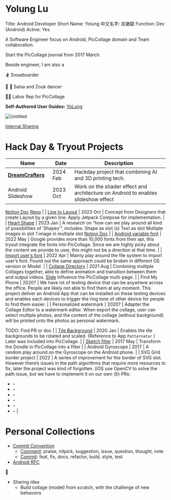 # Yolung Lu

Title: Android Developer
Short Name: Yolung
中文名字: 呂猶龍
Function: Dev (Android)
Active: Yes

A Software Engineer focus on Android, PicCollage domain and Team collaboration.

Start the PicCollage journal from 2017 March.

Beside engineer, I am also a

🏂 Snowboarder

💃 🕺 Salsa and Zouk dancer

🙆‍♂️ Labor Rep for PicCollage

**Self-Authored User Guides:** [YoLung](https://www.notion.so/YoLung-2e4ea2f8a0a745c88f49e40237b6770f?pvs=21) 

![Untitled](Yolung%20Lu%201783b124d6dd4d0dbd04cb9e43d1593e/Untitled.jpeg)

[Internal Sharing](Yolung%20Lu%201783b124d6dd4d0dbd04cb9e43d1593e/Internal%20Sharing%204570e52030a1487d836f284b60f83b45.csv)

# Hack Day & Tryout Projects

| Name | Date | Description |
| --- | --- | --- |
| [**DreamCrafters**](https://www.notion.so/DreamCrafters-10d45dc88d074875ae944e04392c0bde?pvs=21)  | 2024 Feb | Hackday project that combining AI and 3D printing tech. |
| Android Slideshow | 2023 Oct | Work on the shader effect and architecture on Android to enables slideshow effect
[Notion Doc](https://www.notion.so/Android-Slideshow-bc3ed8ef6765485680b0a06503c22d37?pvs=21)
[Repo](https://github.com/cardinalblue/android-gpu-image-starter/pull/2) |
| [Line to Layout](https://www.notion.so/Line-to-Layout-dc3917f0499f4af2abfbd70ba7fd9400?pvs=21)  | 2023 Oct | Concept from Designers that create Layout by a given line.
Apply Jetpack Compose for implementation. |
| [Heart Shape](https://github.com/cardinalblue/pic-collage-android/pull/11727) | 2023 Jan | A research on “how can we play around all kind of possibilities of ‘Shapes’”, includes:
Shape as slot (s)
Text as slot
Multiple images in slot
1 image in multiple slot
[Notion Doc](https://www.notion.so/Collage-Mask-Tryout-75f9c2c614574518a21d25ba7c08db7b?pvs=21) |
| [Android variable font](https://github.com/cardinalblue/pic-collage-android/pull/10963) | 2022 May | Google provides more than 10,000 fonts from their api, this tryout integrate the fonts into PicCollage.
Since we are highly picky about the content we provide to user, this might not be a direction at that time. |
| [Import user’s font](https://github.com/cardinalblue/pic-collage-android/pull/10882) | 2022 Apr | Mainly play around the file system to import user’s font.
Found out the same approach could be broken in different OS version or Model. |
| [Collage Directory](https://github.com/cardinalblue/pic-collage-android/pull/10335) | 2021 Aug | Combining multiple Collages together, able to define animation and transition between them and output videos. [Slide](https://docs.google.com/presentation/d/1rAfp_vOui8ZivjcnhzpT1OcdhH9JyvikYibm3pweSig/edit#slide=id.g203e32f900_0_0)
Influence the PicCollage multi-page. |
| Find My Phone | 2020? | We have lot of testing device that can be anywhere across the office. People are likely not able to find them at any moment. This project deliver an Android App that can be installed on these testing devices and enables each devices to trigger the ring tone of other device for people to find them easier. |
| Personalized watermark | 2020? | Adapter the Collage Editor to a watermark editor. When export the collage, user can select multiple photos, and the content of the collage (without background) will be printed onto the photos as personal watermark.

TODO: Find PR or doc |
| [Tile Background](https://github.com/cardinalblue/pic-collage-android/pull/9023) | 2020 Jan | Enables the tile backgrounds to be rotated and scaled. (Reference to App `Patternator` )
Later was included into PicCollage. |
| [Sketch filter](https://github.com/cardinalblue/pic-collage-android/pull/7214) | 2017 May | Transform the Doodle in PicCollage into a filter |
| Android Gyroscope | 2017 | A random play around on the Gyroscope on the Android phone. |
| SVG Grid border project | 2022 | A series of improvement for the border of SVG slot. However there’s issues in the path algorithms that require more resources to fix, later the project was kind of forgotten.
(iOS use OpenCV to solve the path issue, but we have to implement it on our own 😢)
PRs:
* ‣
* ‣
* ‣
* ‣
* ‣
* ‣ |

# Personal Collections

- [Commit Convention](https://www.notion.so/PicCollage-Engineering-Conventions-Commits-and-Comments-2125d0fe72c541ffa7c1bfe7bfc8fb2f?pvs=21)
    - [Comment](https://conventionalcomments.org/): praise, nitpick, suggestion, issue, question, thought, note
    - [Commit](https://www.conventionalcommits.org/en/v1.0.0/): feat, fix, docs, refactor, build, style, test
- [Android RFC](https://www.notion.so/3047f32d51bc411e995057d803c4aa4d?pvs=21)

🦥

- Sharing idea
    - Build collage (model) from scratch, with the challenge of new behaviors
